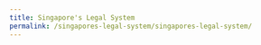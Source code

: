 ```yaml
---
title: Singapore's Legal System
permalink: /singapores-legal-system/singapores-legal-system/
---
```

